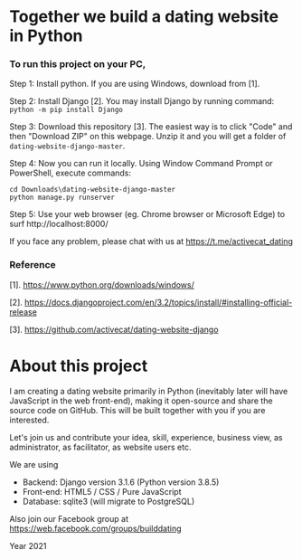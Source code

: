# Together we build a dating website in Python

### To run this project on your PC,

Step 1: Install python. 
If you are using Windows, download from [1].


Step 2: Install Django [2]. 
You may install Django by running command: `python -m pip install Django`

Step 3: Download this repository [3]. The easiest way is to click "Code" and then "Download ZIP" on this webpage.
Unzip it and you will get a folder of `dating-website-django-master`.

Step 4: Now you can run it locally.
Using Window Command Prompt or PowerShell, execute commands:

    cd Downloads\dating-website-django-master
    python manage.py runserver


Step 5: Use your web browser (eg. Chrome browser or Microsoft Edge) to surf http://localhost:8000/    

If you face any problem, please chat with us at https://t.me/activecat_dating


### Reference

[1]. https://www.python.org/downloads/windows/

[2]. https://docs.djangoproject.com/en/3.2/topics/install/#installing-official-release

[3]. https://github.com/activecat/dating-website-django



# About this project
I am creating a dating website primarily in Python (inevitably later will have JavaScript in the web front-end), making it open-source and share the source code on GitHub. This will be built together with you if you are interested.

Let's join us and contribute your idea, skill, experience, business view, as administrator, as facilitator, as website users etc.

We are using
- Backend: Django version 3.1.6 (Python version 3.8.5)
- Front-end: HTML5 / CSS / Pure JavaScript
- Database: sqlite3 (will migrate to PostgreSQL)

Also join our Facebook group at https://web.facebook.com/groups/builddating

Year 2021